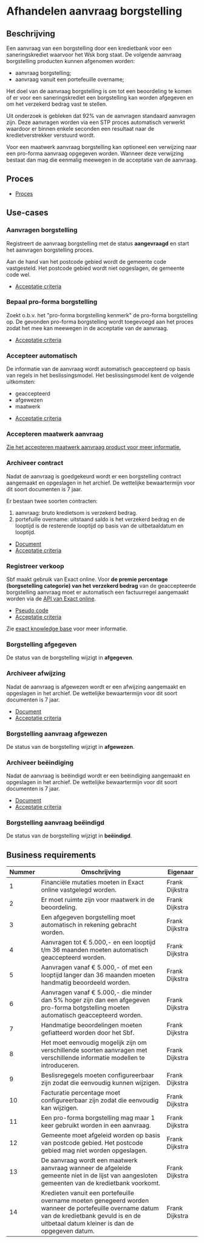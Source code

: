 # Afhandelen aanvraag borgstelling

## Beschrijving

Een aanvraag van een borgstelling door een kredietbank voor een saneringskrediet waarvoor het Wsk borg staat. De volgende aanvraag borgstelling producten kunnen afgenomen worden:

* aanvraag borgstelling;
* aanvraag vanuit een portefeuille overname;

Het doel van de aanvraag borgstelling is om tot een beoordeling te komen of er voor een saneringskrediet een borgstelling kan worden afgegeven en om het verzekerd bedrag vast te stellen.

Uit onderzoek is gebleken dat 92% van de aanvragen standaard aanvragen zijn. Deze aanvragen worden via een STP proces automatisch verwerkt waardoor er binnen enkele seconden een resultaat naar de kredietverstrekker verstuurd wordt.

Voor een maatwerk aanvraag borgstelling kan optioneel een verwijzing naar een pro-forma aanvraag opgegeven worden. Wanneer deze verwijzing bestaat dan mag die eenmalig meewegen in de acceptatie van de aanvraag.

## Proces

* [Proces](proces.bpmn)

## Use-cases

### Aanvragen borgstelling

Registreert de aanvraag borgstelling met de status **aangevraagd** en start het aanvragen borgstelling proces.

Aan de hand van het postcode gebied wordt de gemeente code vastgesteld. Het postcode gebied wordt niet opgeslagen, de gemeente code wel.

<!-- einde -->

* [Acceptatie criteria](aanvragen-borgstelling.feature)

### Bepaal pro-forma borgstelling

Zoekt o.b.v. het "pro-forma borgstelling kenmerk" de pro-forma borgstelling op. De gevonden pro-forma borgstelling wordt toegevoegd aan het proces zodat het mee kan meewegen in de acceptatie van de aanvraag.

* [Acceptatie criteria](bepaal-pro-forma_borgstelling.feature)

### Accepteer automatisch

De informatie van de aanvraag wordt automatisch geaccepteerd op basis van regels in het beslissingsmodel. Het beslissingsmodel kent de volgende uitkomsten:

* geaccepteerd
* afgewezen
* maatwerk

<!-- einde -->

* [Acceptatie criteria](accepteer-automatisch.feature)

### Accepteren maatwerk aanvraag

[Zie het accepteren maatwerk aanvraag product voor meer informatie.](accepteren-maatwerk-aanvraag/index.md)

### Archiveer contract

Nadat de aanvraag is goedgekeurd wordt er een borgstelling contract aangemaakt en opgeslagen in het archief. De wettelijke bewaartermijn voor dit soort documenten is 7 jaar.

Er bestaan twee soorten contracten:

1. aanvraag: bruto kredietsom is verzekerd bedrag.
2. portefuille overname: uitstaand saldo is het verzekerd bedrag en de looptijd is de resterende looptijd op basis van de uitbetaaldatum en looptijd.

<!-- einde -->

* [Document](contract.message.md)
* [Acceptatie criteria](../../archiveer.feature)

### Registreer verkoop

Sbf maakt gebruik van Exact online.  Voor **de premie percentage (borgsetelling categorie) van het verzekerd bedrag** van de geaccepteerde borgstelling aanvraag moet er automatisch een factuurregel aangemaakt worden via de [API van Exact online](https://start.exactonline.nl/docs/HlpRestAPIResourcesDetails.aspx?name=SalesInvoiceSalesInvoiceLines).

<!-- einde -->

* [Pseudo code](RegistreerBorgstellingVerkoopUseCase.java)
* [Acceptatie criteria](registreer-verkoop.feature)

Zie [exact knowledge base](https://support.exactonline.com/community/s/knowledge-base#All-All-DNO-Content-restapibusinessexamplesalesorder) voor meer informatie.

### Borgstelling afgegeven

 De status van de borgstelling wijzigt in **afgegeven**.

### Archiveer afwijzing

Nadat de aanvraag is afgewezen wordt er een afwijzing aangemaakt en opgeslagen in het archief. De wettelijke bewaartermijn voor dit soort documenten is 7 jaar.

<!-- einde -->

* [Document](afwijzing.message.md)
* [Acceptatie criteria](../../archiveer.feature)

### Borgstelling aanvraag afgewezen

De status van de borgstelling wijzigt in **afgewezen**.

### Archiveer beëindiging

Nadat de aanvraag is beëindigd wordt er een beëindiging aangemaakt en opgeslagen in het archief. De wettelijke bewaartermijn voor dit soort documenten is 7 jaar.

<!-- einde -->

* [Document](beeindiging.message.md)
* [Acceptatie criteria](../../archiveer.feature)

### Borgstelling aanvraag beëindigd

De status van de borgstelling wijzigt in **beëindigd**.

## Business requirements

| Nummer | Omschrijving                                                                                                                         | Eigenaar                  |
| -------| ------------------------------------------------------------------------------------------------------------------------------------ | ------------------------- |
| 1      | Financiële mutaties moeten in Exact online vastgelegd worden.                                                                        | Frank Dijkstra |
| 2      | Er moet ruimte zijn voor maatwerk in de beoordeling.                                                                                 | Frank Dijkstra |
| 3      | Een afgegeven borgstelling moet automatisch in rekening gebracht worden.                                                             | Frank Dijkstra |
| 4      | Aanvragen tot € 5.000,- en een looptijd t/m 36 maanden moeten automatisch geaccepteerd worden.                                       | Frank Dijkstra |
| 5      | Aanvragen vanaf € 5.000,- of met een looptijd langer dan 36 maanden moeten handmatig beoordeeld worden.                              | Frank Dijkstra |
| 6      | Aanvragen vanaf € 5.000,- die minder dan 5% hoger zijn dan een afgegeven pro-forma botgstelling moeten automatisch geaccepteerd worden. | Frank Dijkstra |
| 7      | Handmatige beoordelingen moeten gefiatteerd worden door het Sbf.                                                                     | Frank Dijkstra |
| 8      | Het moet eenvoudig mogelijk zijn om verschillende soorten aanvragen met verschillende informatie modellen te introduceren.           | Frank Dijkstra |
| 9      | Beslisregegels moeten configureerbaar zijn zodat die eenvoudig kunnen wijzigen.                                                      | Frank Dijkstra |
| 10     | Facturatie percentage moet configureerbaar zijn zodat die eenvoudig kan wijzigen.                                                    | Frank Dijkstra |
| 11     | Een pro-forma borgstelling mag maar 1 keer gebruikt worden in een aanvraag.                                                                 | Frank Dijkstra |
| 12      | Gemeente moet afgeleid worden op basis van postcode gebied. Het postcode gebied mag niet worden opgeslagen.                          | Frank Dijkstra |
| 13     | De aanvraag wordt een maatwerk aanvraag wanneer de afgeleide gemeente niet in de lijst van aangesloten gemeenten van de kredietbank voorkomt.   | Frank Dijkstra |
| 14 | Kredieten vanuit een portefeuille overname moeten genegeerd worden wanneer de portefeuille overname datum van de kredietbank gevuld is en de uitbetaal datum kleiner is dan de opgegeven datum. | Frank Dijkstra |
